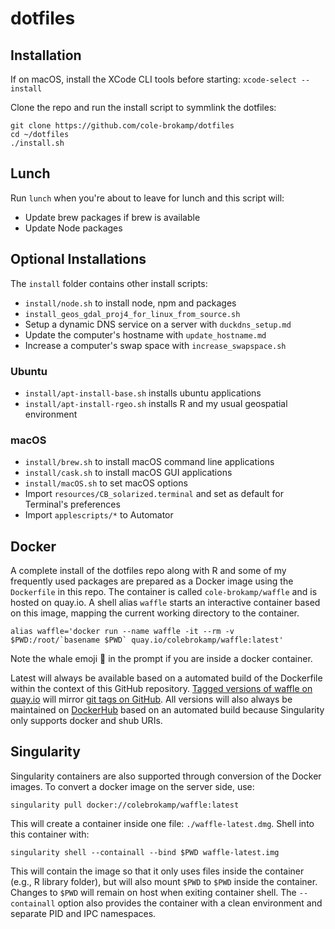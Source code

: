 # dotfiles

## Installation

If on macOS, install the XCode CLI tools before starting: `xcode-select --install`

Clone the repo and run the install script to symmlink the dotfiles:

```
git clone https://github.com/cole-brokamp/dotfiles
cd ~/dotfiles
./install.sh
```

## Lunch

Run `lunch` when you're about to leave for lunch and this script will:

- Update brew packages if brew is available
- Update Node packages

## Optional Installations

The `install` folder contains other install scripts:

- `install/node.sh` to install node, npm and packages
- `install_geos_gdal_proj4_for_linux_from_source.sh`
- Setup a dynamic DNS service on a server with `duckdns_setup.md`
- Update the computer's hostname with `update_hostname.md`
- Increase a computer's swap space with `increase_swapspace.sh`

### Ubuntu

- `install/apt-install-base.sh` installs ubuntu applications
- `install/apt-install-rgeo.sh` installs R and my usual geospatial environment

### macOS

- `install/brew.sh` to install macOS command line applications
- `install/cask.sh` to install macOS GUI applications
- `install/macOS.sh` to set macOS options
- Import `resources/CB_solarized.terminal` and set as default for Terminal's preferences
- Import `applescripts/*` to Automator

## Docker

A complete install of the dotfiles repo along with R and some of my frequently used packages are prepared as a Docker image using the `Dockerfile` in this repo. The container is called `cole-brokamp/waffle` and is hosted on quay.io. A shell alias `waffle` starts an interactive container based on this image, mapping the current working directory to the container.

```
alias waffle='docker run --name waffle -it --rm -v $PWD:/root/`basename $PWD` quay.io/colebrokamp/waffle:latest'
```

Note the whale emoji 🐳 in the prompt if you are inside a docker container.

Latest will always be available based on a automated build of the Dockerfile within the context of this GitHub repository. [Tagged versions of waffle on quay.io](https://quay.io/repository/colebrokamp/waffle?tab=tags) will mirror [git tags on GitHub](https://github.com/cole-brokamp/dotfiles/releases). All versions will also always be maintained on [DockerHub](https://hub.docker.com/r/colebrokamp/waffle/) based on an automated build because Singularity only supports docker and shub URIs.

## Singularity

Singularity containers are also supported through conversion of the Docker images. To convert a docker image on the server side, use:

```
singularity pull docker://colebrokamp/waffle:latest
```
This will create a container inside one file: `./waffle-latest.dmg`. Shell into this container with:

```
singularity shell --containall --bind $PWD waffle-latest.img
```

This will contain the image so that it only uses files inside the container (e.g., R library folder), but will also mount `$PWD` to `$PWD` inside the container. Changes to `$PWD` will remain on host when exiting container shell. The `--containall` option also provides the container with a clean environment and separate PID and IPC namespaces.
